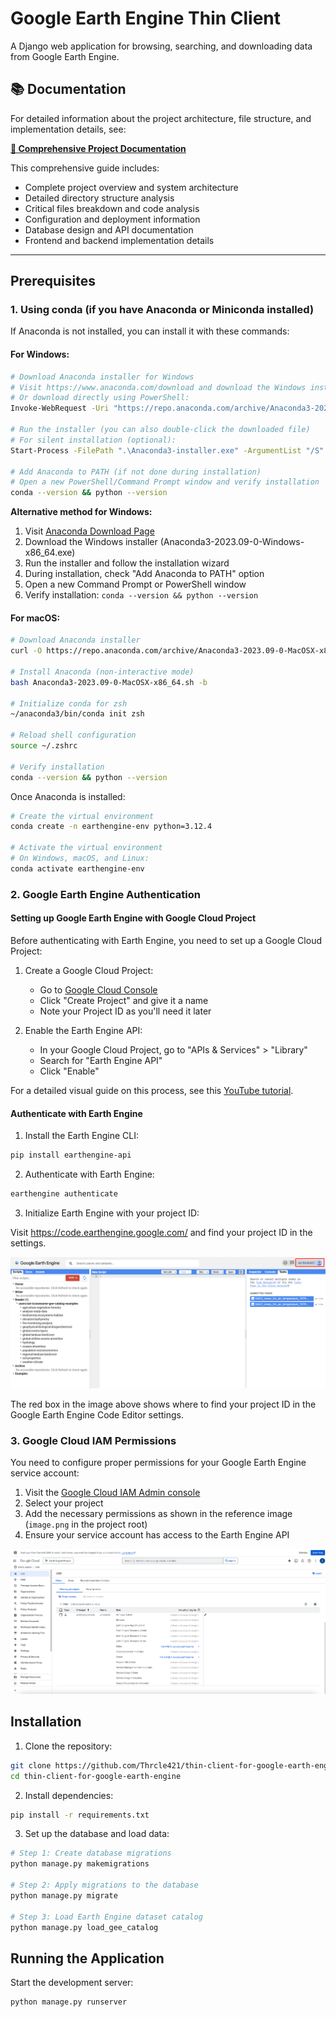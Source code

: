 # Google Earth Engine Thin Client

A Django web application for browsing, searching, and downloading data from Google Earth Engine.

## 📚 Documentation

For detailed information about the project architecture, file structure, and implementation details, see:

**[📖 Comprehensive Project Documentation](COMPREHENSIVE_PROJECT_DOCUMENTATION.md)**

This comprehensive guide includes:

- Complete project overview and system architecture
- Detailed directory structure analysis
- Critical files breakdown and code analysis
- Configuration and deployment information
- Database design and API documentation
- Frontend and backend implementation details

---

## Prerequisites

### 1. Using conda (if you have Anaconda or Miniconda installed)

If Anaconda is not installed, you can install it with these commands:

#### For Windows:

```bash
# Download Anaconda installer for Windows
# Visit https://www.anaconda.com/download and download the Windows installer
# Or download directly using PowerShell:
Invoke-WebRequest -Uri "https://repo.anaconda.com/archive/Anaconda3-2023.09-0-Windows-x86_64.exe" -OutFile "Anaconda3-installer.exe"

# Run the installer (you can also double-click the downloaded file)
# For silent installation (optional):
Start-Process -FilePath ".\Anaconda3-installer.exe" -ArgumentList "/S" -Wait

# Add Anaconda to PATH (if not done during installation)
# Open a new PowerShell/Command Prompt window and verify installation
conda --version && python --version
```

**Alternative method for Windows:**

1. Visit [Anaconda Download Page](https://www.anaconda.com/download)
2. Download the Windows installer (Anaconda3-2023.09-0-Windows-x86_64.exe)
3. Run the installer and follow the installation wizard
4. During installation, check "Add Anaconda to PATH" option
5. Open a new Command Prompt or PowerShell window
6. Verify installation: `conda --version && python --version`

#### For macOS:

```bash
# Download Anaconda installer
curl -O https://repo.anaconda.com/archive/Anaconda3-2023.09-0-MacOSX-x86_64.sh

# Install Anaconda (non-interactive mode)
bash Anaconda3-2023.09-0-MacOSX-x86_64.sh -b

# Initialize conda for zsh
~/anaconda3/bin/conda init zsh

# Reload shell configuration
source ~/.zshrc

# Verify installation
conda --version && python --version
```

Once Anaconda is installed:

```bash
# Create the virtual environment
conda create -n earthengine-env python=3.12.4

# Activate the virtual environment
# On Windows, macOS, and Linux:
conda activate earthengine-env
```

### 2. Google Earth Engine Authentication

#### Setting up Google Earth Engine with Google Cloud Project

Before authenticating with Earth Engine, you need to set up a Google Cloud Project:

1. Create a Google Cloud Project:
   - Go to [Google Cloud Console](https://console.cloud.google.com/)
   - Click "Create Project" and give it a name
   - Note your Project ID as you'll need it later

2. Enable the Earth Engine API:
   - In your Google Cloud Project, go to "APIs & Services" > "Library"
   - Search for "Earth Engine API"
   - Click "Enable"

For a detailed visual guide on this process, see this [YouTube tutorial](https://www.youtube.com/watch?v=fiqeSRzG_8k).

#### Authenticate with Earth Engine

1. Install the Earth Engine CLI:

```bash
pip install earthengine-api
```

2. Authenticate with Earth Engine:

```bash
earthengine authenticate
```

3. Initialize Earth Engine with your project ID:

Visit https://code.earthengine.google.com/ and find your project ID in the settings.

![Project ID Location](ID.png)

The red box in the image above shows where to find your project ID in the Google Earth Engine Code Editor settings.

### 3. Google Cloud IAM Permissions

You need to configure proper permissions for your Google Earth Engine service account:

1. Visit the [Google Cloud IAM Admin console](https://console.cloud.google.com/iam-admin/)
2. Select your project
3. Add the necessary permissions as shown in the reference image (`image.png` in the project root)
4. Ensure your service account has access to the Earth Engine API

![Required IAM Permissions](IAM.png)

## Installation

1. Clone the repository:

```bash
git clone https://github.com/Thrcle421/thin-client-for-google-earth-engine.git
cd thin-client-for-google-earth-engine
```

2. Install dependencies:

```bash
pip install -r requirements.txt
```

3. Set up the database and load data:

```bash
# Step 1: Create database migrations
python manage.py makemigrations

# Step 2: Apply migrations to the database
python manage.py migrate

# Step 3: Load Earth Engine dataset catalog
python manage.py load_gee_catalog
```

## Running the Application

Start the development server:

```bash
python manage.py runserver
```
